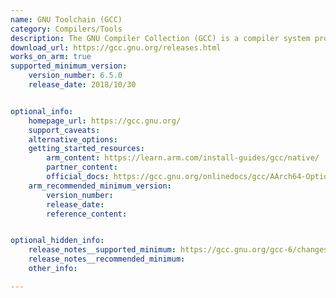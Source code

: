 ```yaml
---
name: GNU Toolchain (GCC)
category: Compilers/Tools
description: The GNU Compiler Collection (GCC) is a compiler system produced by the GNU Project supporting various programming languages.
download_url: https://gcc.gnu.org/releases.html
works_on_arm: true
supported_minimum_version:
    version_number: 6.5.0
    release_date: 2018/10/30


optional_info:
    homepage_url: https://gcc.gnu.org/
    support_caveats:
    alternative_options:
    getting_started_resources:
        arm_content: https://learn.arm.com/install-guides/gcc/native/
        partner_content: 
        official_docs: https://gcc.gnu.org/onlinedocs/gcc/AArch64-Options.html
    arm_recommended_minimum_version:
        version_number:
        release_date:
        reference_content:


optional_hidden_info:
    release_notes__supported_minimum: https://gcc.gnu.org/gcc-6/changes.html
    release_notes__recommended_minimum:
    other_info: 

---
```

